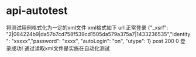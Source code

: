 # api-autotest
将测试用例格式化为一定的xml文件
xml格式如下
<testcase class="testcase" name="登录接口">
    <testcase>
        <api>url</api>
        <desc>正常登录</desc>
        <data>{"_xsrf": "2|084224b9|da57b7cd758f539cd1505da579a375a7|1433236535","identity": "xxxxx","password":
            "xxxx", "autoLogin": "on", "utype": 1}
        </data>
        <method>post</method>
        <assert1>
            <status>200</status>
            <retcode>0</retcode>
            <content id="text">登录成功!</content>
        </assert1>
    </testcase>
</testcase>
通过读取xml文件是实施在自动化测试


